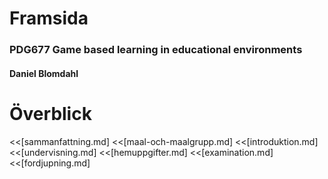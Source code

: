 # Framsida

### PDG677 Game based learning in educational environments
#### Daniel Blomdahl

# Överblick
<!--TOC max2-->

<<[sammanfattning.md]
<<[maal-och-maalgrupp.md]
<<[introduktion.md]
<<[undervisning.md]
<<[hemuppgifter.md]
<<[examination.md]
<<[fordjupning.md]
